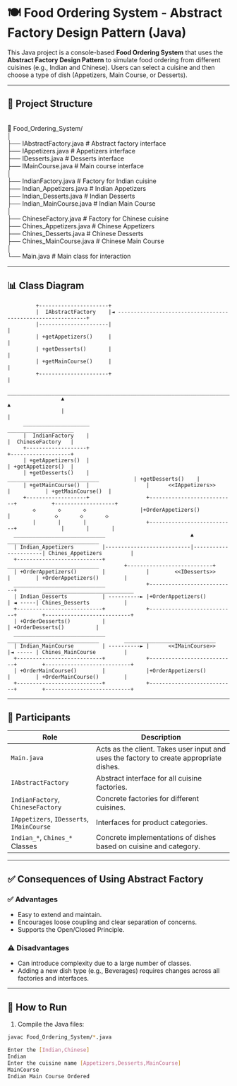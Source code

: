 # 🍽️ Food Ordering System - Abstract Factory Design Pattern (Java)

This Java project is a console-based **Food Ordering System** that uses the **Abstract Factory Design Pattern** to simulate food ordering from different cuisines (e.g., Indian and Chinese). Users can select a cuisine and then choose a type of dish (Appetizers, Main Course, or Desserts).

---

## 📁 Project Structure

<br>📁 Food_Ordering_System/
<br>│
<br>├── IAbstractFactory.java          # Abstract factory interface
<br>├── IAppetizers.java               # Appetizers interface
<br>├── IDesserts.java                 # Desserts interface
<br>├── IMainCourse.java               # Main course interface
<br>│
<br>├── IndianFactory.java             # Factory for Indian cuisine
<br>├── Indian_Appetizers.java         # Indian Appetizers
<br>├── Indian_Desserts.java           # Indian Desserts
<br>├── Indian_MainCourse.java         # Indian Main Course
<br>│
<br>├── ChineseFactory.java            # Factory for Chinese cuisine
<br>├── Chines_Appetizers.java         # Chinese Appetizers
<br>├── Chines_Desserts.java           # Chinese Desserts
<br>├── Chines_MainCourse.java         # Chinese Main Course
<br>│
<br>└── Main.java                      # Main class for interaction

---

## 📊 Class Diagram

             +----------------------+
             |  IAbstractFactory    |◄ ------------------------------------------------------------+
             |----------------------|                                                              |
             | +getAppetizers()     |                                                              |
             | +getDesserts()       |                                                              |
             | +getMainCourse()     |                                                              |
             +----------------------+                                                              |
                     _______________________________________________________________________________
                     ▲                                                                             ▲
                     |                                                                             |
         _____________________                                                          _____________________
         |  IndianFactory    |                                                          |  ChineseFactory   |      
         +-------------------+                                                          +-------------------+
         | +getAppetizers()  |                                                          | +getAppetizers()  |
         | +getDesserts()    |                  _____________________________           | +getDesserts()    |
         | +getMainCourse()  |                  |      <<IAppetizers>>      |           | +getMainCourse()  |
         +-------------------+                  +---------------------------+           +-------------------+
            ◇       ◇       ◇                 |+OrderAppetizers()         |              ◇       ◇       ◇      
            |       |       |                   +---------------------------+              |       |       |
      _____________________________                           ▲                      _____________________________
      | Indian_Appetizers         |---------------------------|----------------------| Chines_Appetizers         |
      +---------------------------+             _____________________________        +---------------------------+
      | +OrderAppetizers()        |             |        <<IDesserts>>      |        | +OrderAppetizers()        |
      _____________________________             +---------------------------+        _____________________________
      | Indian_Desserts           | ----------► |+OrderAppetizers()         | ◄ -----| Chines_Desserts           |
      +---------------------------+             +---------------------------+        +---------------------------+
      | +OrderDesserts()          |                                                  | +OrderDesserts()          |
      _____________________________             _____________________________        _____________________________
      | Indian_MainCourse         | ----------► |      <<IMainCourse>>      |◄ ----- | Chines_MainCourse         |
      +---------------------------+             +---------------------------+        +---------------------------+
      | +OrderMainCourse()        |             |+OrderAppetizers()         |        | +OrderMainCourse()        |
      +---------------------------+             +---------------------------+        +---------------------------+


---

## 👥 Participants

| Role                    | Description |
|-------------------------|-------------|
| `Main.java`             | Acts as the client. Takes user input and uses the factory to create appropriate dishes. |
| `IAbstractFactory`      | Abstract interface for all cuisine factories. |
| `IndianFactory`, `ChineseFactory` | Concrete factories for different cuisines. |
| `IAppetizers`, `IDesserts`, `IMainCourse` | Interfaces for product categories. |
| `Indian_*`, `Chines_*` Classes    | Concrete implementations of dishes based on cuisine and category. |

---

## ✅ Consequences of Using Abstract Factory

### ✅ Advantages
- Easy to extend and maintain.
- Encourages loose coupling and clear separation of concerns.
- Supports the Open/Closed Principle.

### ⚠️ Disadvantages
- Can introduce complexity due to a large number of classes.
- Adding a new dish type (e.g., Beverages) requires changes across all factories and interfaces.

---

## 🧪 How to Run

1. Compile the Java files:

```bash
javac Food_Ordering_System/*.java

Enter the [Indian,Chinese]
Indian
Enter the cuisine name [Appetizers,Desserts,MainCourse]
MainCourse
Indian Main Course Ordered
